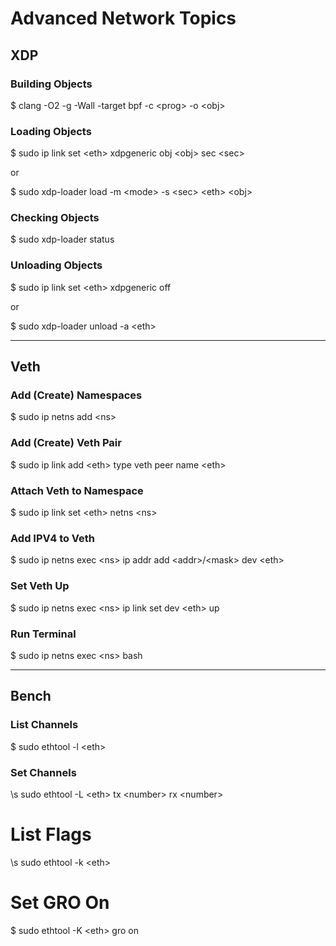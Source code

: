 # Advanced Network Topics

## XDP

### Building Objects
\$ clang -O2 -g -Wall -target bpf -c \<prog\> -o \<obj\>

### Loading Objects
\$ sudo ip link set \<eth\> xdpgeneric obj \<obj\> sec \<sec\>

or

\$ sudo xdp-loader load -m \<mode\> -s \<sec\> \<eth\> \<obj\>

### Checking Objects
\$ sudo xdp-loader status

### Unloading Objects
\$ sudo ip link set \<eth\> xdpgeneric off

or

\$ sudo xdp-loader unload -a \<eth\>

---

## Veth

### Add (Create) Namespaces
\$ sudo ip netns add \<ns\>

### Add (Create) Veth Pair
\$ sudo ip link add \<eth\> type veth peer name \<eth\>

### Attach Veth to Namespace
\$ sudo ip link set \<eth\> netns \<ns\>

### Add IPV4 to Veth
\$ sudo ip netns exec \<ns\> ip addr add \<addr\>/\<mask\> dev \<eth\>

### Set Veth Up
\$ sudo ip netns exec \<ns\> ip link set dev \<eth\> up

### Run Terminal
\$ sudo ip netns exec \<ns\> bash

---

## Bench

### List Channels
\$ sudo ethtool -l \<eth\>

### Set Channels
\s sudo ethtool -L \<eth\> tx \<number\> rx \<number\>

# List Flags
\s sudo ethtool -k \<eth\>

# Set GRO On
\$ sudo ethtool -K \<eth\> gro on
